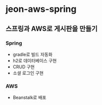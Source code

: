 # jeon-aws-spring

## 스프링과 AWS로 게시판을 만들기
### Spring
* gradle로 빌드 자동화
* h2로 데이터베이스 구현
* CRUD 구현
* 소셜 로그인 구현

### AWS

* Beanstalk로 배포

